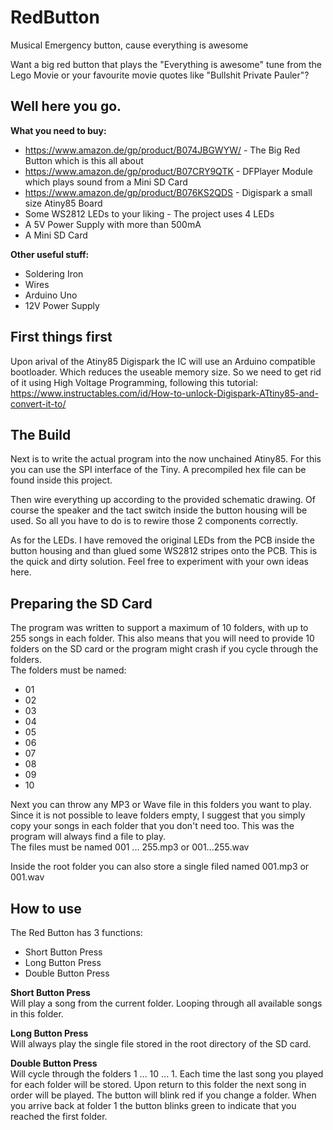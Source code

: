 # RedButton
Musical Emergency button, cause everything is awesome

Want a big red button that plays the "Everything is awesome" tune from the Lego Movie
or your favourite movie quotes like "Bullshit Private Pauler"?

## Well here you go.  
**What you need to buy:**

* https://www.amazon.de/gp/product/B074JBGWYW/ - The Big Red Button which is this all about
* https://www.amazon.de/gp/product/B07CRY9QTK - DFPlayer Module which plays sound from a Mini SD Card
* https://www.amazon.de/gp/product/B076KS2QDS - Digispark a small size Atiny85 Board
* Some WS2812 LEDs to your liking - The project uses 4 LEDs
* A 5V Power Supply with more than 500mA
* A Mini SD Card

**Other useful stuff:**

* Soldering Iron
* Wires
* Arduino Uno
* 12V Power Supply

## First things first  
Upon arival of the Atiny85 Digispark the IC will use an Arduino compatible bootloader. Which reduces the useable memory size. So we need to get rid of it using High Voltage Programming, following this tutorial:  
https://www.instructables.com/id/How-to-unlock-Digispark-ATtiny85-and-convert-it-to/

## The Build
Next is to write the actual program into the now unchained Atiny85. For this you can use the SPI interface of the Tiny. A precompiled hex file can be found inside this project.  

Then wire everything up according to the provided schematic drawing. Of course the speaker and the tact switch inside the button housing will be used. So all you have to do is to rewire those 2 components correctly.  

As for the LEDs. I have removed the original LEDs from the PCB inside the button housing and than glued some WS2812 stripes onto the PCB. This is the quick and dirty solution. Feel free to experiment with your own ideas here.

## Preparing the SD Card
The program was written to support a maximum of 10 folders, with up to 255 songs in each folder. This also means that you will need to provide 10 folders on the SD card or the program might crash if you cycle through the folders.  
The folders must be named:  
* 01  
* 02  
* 03  
* 04  
* 05  
* 06  
* 07  
* 08  
* 09  
* 10  

Next you can throw any MP3 or Wave file in this folders you want to play. Since it is not possible to leave folders empty, I suggest that you simply copy your songs in each folder that you don't need too. This was the program will always find a file to play.  
The files must be named 001 ... 255.mp3 or 001...255.wav

Inside the root folder you can also store a single filed named 001.mp3 or 001.wav  

## How to use
The Red Button has 3 functions:  
* Short Button Press
* Long Button Press
* Double Button Press

**Short Button Press**  
Will play a song from the current folder. Looping through all available songs in this folder.

**Long Button Press**  
Will always play the single file stored in the root directory of the SD card. 

**Double Button Press**  
Will cycle through the folders 1 ... 10 ... 1. Each time the last song you played for each folder will be stored. Upon return to this folder the next song in order will be played. The button will blink red if you change a folder. When you arrive back at folder 1 the button blinks green to indicate that you reached the first folder. 

